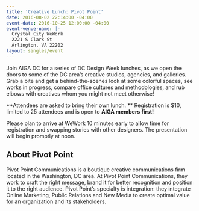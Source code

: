 ```yaml
---
title: 'Creative Lunch: Pivot Point'
date: 2016-08-02 22:14:00 -04:00
event-date: 2016-10-25 12:00:00 -04:00
event-venue-name: |-
  Crystal City WeWork
  2221 S Clark St
  Arlington, VA 22202
layout: singles/event
---
```


Join AIGA DC for a series of DC Design Week lunches, as we open the doors to some of the DC area’s creative studios, agencies, and galleries. Grab a bite and get a behind-the-scenes look at some colorful spaces, see works in progress, compare office cultures and methodologies, and rub elbows with creatives whom you might not meet otherwise!

**Attendees are asked to bring their own lunch. ** Registration is $10, limited to 25 attendees and is open to **AIGA members first!**

Please plan to arrive at WeWork 10 minutes early to allow time for registration and swapping stories with other designers. The presentation will begin promptly at noon.
 
## About Pivot Point
Pivot Point Communications is a boutique creative communications firm located in the Washington, DC area. At Pivot Point Communications, they work to craft the right message, brand it for better recognition and position it to the right audience. Pivot Point’s specialty is integration: they integrate Online Marketing, Public Relations and New Media to create optimal value for an organization and its stakeholders.
